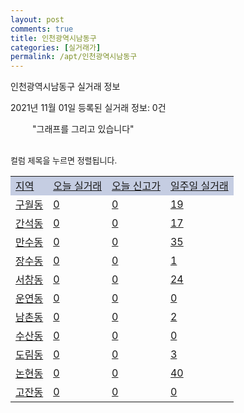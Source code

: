 ```yaml
---
layout: post
comments: true
title: 인천광역시남동구
categories: [실거래가]
permalink: /apt/인천광역시남동구
---
```


인천광역시남동구 실거래 정보

2021년 11월 01일 등록된 실거래 정보: 0건

<!--<script async src="https://pagead2.googlesyndication.com/pagead/js/adsbygoogle.js?client=ca-pub-3485438051770037"
 crossorigin="anonymous"></script>-->

<script type="text/javascript">
  google.charts.load('current', {'packages':['corechart']});
  google.charts.setOnLoadCallback(drawChart);

  function drawChart() {
    var data = google.visualization.arrayToDataTable([['거래일', '매매', '전월세', '전매'], ['21-01', 791, 1246, 2], ['21-02', 981, 690, 3], ['21-03', 1049, 830, 11], ['21-04', 729, 811, 1], ['21-05', 645, 722, 1], ['21-06', 501, 677, 3], ['21-07', 520, 680, 1], ['21-08', 450, 630, 1], ['21-09', 337, 567, 0], ['21-10', 157, 344, 0]]);

    var options = {
      title: '최근 1년간 유형별 거래량 추이',
      legend: { position: 'bottom' }
    };

    setTimeout(function() {
        var chart = new google.visualization.LineChart(document.getElementById('columnchart_material'));
        chart.draw(data, (options));
        document.getElementById('loading').style.display = 'none';
        var dayLabel = (new Date()).getDay();
        if (dayLabel < 2) {
            sorttable.innerSortFunction.apply(document.getElementById('week'), []);
            sorttable.innerSortFunction.apply(document.getElementById('week'), []);        
        }
        else {
            sorttable.innerSortFunction.apply(document.getElementById('today'), []);
            sorttable.innerSortFunction.apply(document.getElementById('today'), []);
        }
    }, 200);

  }
</script>

<div id="loading" style="z-index:20; display: block; margin-left: 35px">"그래프를 그리고 있습니다"</div>
<div id="columnchart_material" style="width: 95%; margin-left: -35px; display: block"></div>
<!--<div style="width: 95%; margin-left: -35px; display: block">
      <script async src="https://pagead2.googlesyndication.com/pagead/js/adsbygoogle.js?client=ca-pub-3485438051770037"
          crossorigin="anonymous"></script>
      <ins class="adsbygoogle"
          style="display:block"
          data-ad-format="fluid"
          data-ad-layout-key="-fb+5w+4e-db+86"
          data-ad-client="ca-pub-3485438051770037"
          data-ad-slot="1827090281"></ins>
      <script>
          (adsbygoogle = window.adsbygoogle || []).push({});
      </script>
</div>-->
<br>

<font size='small' style='font-size: small;'>컬럼 제목을 누르면 정렬됩니다.</font>
<table class="sortable">
  <tr style='background-color: rgba(114, 132, 186,0.4);'>
    <td id="region"><a href="#">지역</a></td>
    <td id="today"><a href="#">오늘 실거래</a></td>
    <td id="today_new"><a href="#">오늘 신고가</a></td>
    <td id="week"><a href="#">일주일 실거래</a></td>
  </tr>

  
  <tr class="item">
    <td><a href="인천광역시남동구구월동">구월동</a></td>
    <td><a href="인천광역시남동구구월동">0</a></td>
    <td><a href="인천광역시남동구구월동">0</a></td>
    <td><a href="인천광역시남동구구월동">19</a></td>
  </tr>
    

  <tr class="item">
    <td><a href="인천광역시남동구간석동">간석동</a></td>
    <td><a href="인천광역시남동구간석동">0</a></td>
    <td><a href="인천광역시남동구간석동">0</a></td>
    <td><a href="인천광역시남동구간석동">17</a></td>
  </tr>
    

  <tr class="item">
    <td><a href="인천광역시남동구만수동">만수동</a></td>
    <td><a href="인천광역시남동구만수동">0</a></td>
    <td><a href="인천광역시남동구만수동">0</a></td>
    <td><a href="인천광역시남동구만수동">35</a></td>
  </tr>
    

  <tr class="item">
    <td><a href="인천광역시남동구장수동">장수동</a></td>
    <td><a href="인천광역시남동구장수동">0</a></td>
    <td><a href="인천광역시남동구장수동">0</a></td>
    <td><a href="인천광역시남동구장수동">1</a></td>
  </tr>
    

  <tr class="item">
    <td><a href="인천광역시남동구서창동">서창동</a></td>
    <td><a href="인천광역시남동구서창동">0</a></td>
    <td><a href="인천광역시남동구서창동">0</a></td>
    <td><a href="인천광역시남동구서창동">24</a></td>
  </tr>
    

  <tr class="item">
    <td><a href="인천광역시남동구운연동">운연동</a></td>
    <td><a href="인천광역시남동구운연동">0</a></td>
    <td><a href="인천광역시남동구운연동">0</a></td>
    <td><a href="인천광역시남동구운연동">0</a></td>
  </tr>
    

  <tr class="item">
    <td><a href="인천광역시남동구남촌동">남촌동</a></td>
    <td><a href="인천광역시남동구남촌동">0</a></td>
    <td><a href="인천광역시남동구남촌동">0</a></td>
    <td><a href="인천광역시남동구남촌동">2</a></td>
  </tr>
    

  <tr class="item">
    <td><a href="인천광역시남동구수산동">수산동</a></td>
    <td><a href="인천광역시남동구수산동">0</a></td>
    <td><a href="인천광역시남동구수산동">0</a></td>
    <td><a href="인천광역시남동구수산동">0</a></td>
  </tr>
    

  <tr class="item">
    <td><a href="인천광역시남동구도림동">도림동</a></td>
    <td><a href="인천광역시남동구도림동">0</a></td>
    <td><a href="인천광역시남동구도림동">0</a></td>
    <td><a href="인천광역시남동구도림동">3</a></td>
  </tr>
    

  <tr class="item">
    <td><a href="인천광역시남동구논현동">논현동</a></td>
    <td><a href="인천광역시남동구논현동">0</a></td>
    <td><a href="인천광역시남동구논현동">0</a></td>
    <td><a href="인천광역시남동구논현동">40</a></td>
  </tr>
    

  <tr class="item">
    <td><a href="인천광역시남동구고잔동">고잔동</a></td>
    <td><a href="인천광역시남동구고잔동">0</a></td>
    <td><a href="인천광역시남동구고잔동">0</a></td>
    <td><a href="인천광역시남동구고잔동">0</a></td>
  </tr>
    


</table>


    